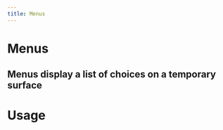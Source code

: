 ```yaml
---
title: Menus
---
```


# Menus

## Menus display a list of choices on a temporary surface

# Usage

<usage name="menu"></usage>
